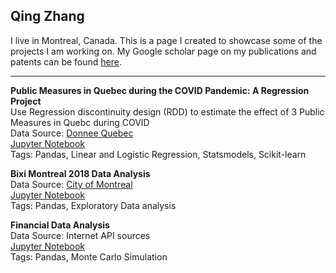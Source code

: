 ## Qing Zhang
I live in Montreal, Canada. This is a page I created to showcase some of the projects I am working on. 
My Google scholar page on my publications and patents can be found [here](https://scholar.google.ca/citations?user=BcklpsIAAAAJ&hl=en).

---
**Public Measures in Quebec during the COVID Pandemic: A Regression Project**\
Use Regression discontinuity design (RDD) to estimate the effect of 3 Public Measures in Quebc during COVID\
Data Source: [Donnee Quebec](https://www.donneesquebec.ca/recherche/dataset/covid-19-portrait-quotidien-des-cas-confirmes)\
[Jupyter Notebook](https://nbviewer.org/github/calony/RDD_project/blob/main/RDD_Covid.ipynb)\
Tags: Pandas, Linear and Logistic Regression, Statsmodels, Scikit-learn

**Bixi Montreal 2018 Data Analysis**  
Data Source: [City of Montreal](http://donnees.ville.montreal.qc.ca/)  
[Jupyter Notebook](https://nbviewer.jupyter.org/github/calony/Data_analysis_BIXI/blob/master/BixiMontrealRentals2018.ipynb)   
Tags: Pandas, Exploratory Data analysis


**Financial Data Analysis**  
Data Source: Internet API sources\
[Jupyter Notebook](https://nbviewer.jupyter.org/github/calony/finance-project/blob/master/Fin_testbench.ipynb)\
Tags: Pandas, Monte Carlo Simulation
